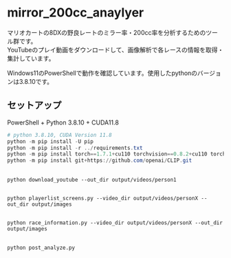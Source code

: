 # mirror_200cc_anaylyer

マリオカートの8DXの野良レートのミラー率・200cc率を分析するためのツール群です。  
YouTubeのプレイ動画をダウンロードして、画像解析で各レースの情報を取得・集計しています。

Windows11のPowerShellで動作を確認しています。使用したpythonのバージョンは3.8.10です。


## セットアップ

PowerShell + Python 3.8.10 + CUDA11.8

```powershell
# python 3.8.10, CUDA Version 11.8
python -m pip install -U pip
python -m pip install -r ../requirements.txt
python -m pip install torch==1.7.1+cu110 torchvision==0.8.2+cu110 torchaudio==0.7.2 -f https://download.pytorch.org/whl/torch_stable.html
python -m pip install git+https://github.com/openai/CLIP.git
```


## 

```
python download_youtube --out_dir output/videos/person1
```


##

```
python playerlist_screens.py --video_dir output/videos/personX --out_dir output/images
```


##

```
python race_information.py --video_dir output/videos/personX --out_dir output/images
```



##

```
python post_analyze.py 
```


